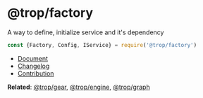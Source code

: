 # @trop/factory

A way to define, initialize service and it's dependency

```js
const {Factory, Config, IService} = require('@trop/factory')
```

* [Document](doc/index.md)
* [Changelog](changelog.md)
* [Contribution](contribution.md)

**Related**: [@trop/gear](https://github.com/kevin-leptons/trop_gear),
[@trop/engine](https://github.com/kevin-leptons/trop_engine),
[@trop/graph](https://github.com/kevin-leptons/trop_graph)
